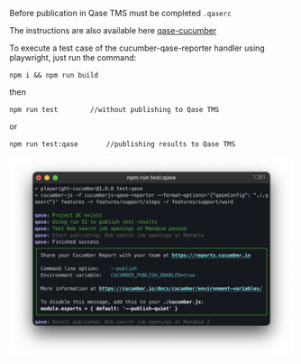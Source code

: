 Before publication in Qase TMS must be completed `.qaserc`

The instructions are also available here [qase-cucumber](https://github.com/qase-tms/qase-javascript/tree/master/qase-cucumberjs)

To execute a test case of the cucumber-qase-reporter handler using playwright, just run the command:

```
npm i && npm run build
```
then
```
npm run test        //without publishing to Qase TMS
```
or
```
npm run test:qase       //publishing results to Qase TMS
```
![alt text](screenshots/screenshot.png)